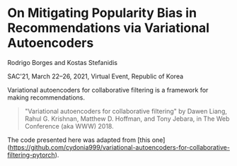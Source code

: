 # On Mitigating Popularity Bias in Recommendations via Variational Autoencoders

Rodrigo Borges and Kostas Stefanidis

SAC'21, March 22–26, 2021, Virtual Event, Republic of Korea



Variational autoencoders for collaborative filtering is a framework for making recommendations. 

>  "Variational autoencoders for collaborative filtering" by Dawen Liang, Rahul G. Krishnan, Matthew D. Hoffman, and Tony Jebara, in The Web Conference (aka WWW) 2018.

The code presented here was adapted from [this one] (https://github.com/cydonia999/variational-autoencoders-for-collaborative-filtering-pytorch).

